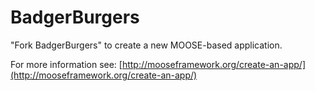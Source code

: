 BadgerBurgers
=====

"Fork BadgerBurgers" to create a new MOOSE-based application.

For more information see: [http://mooseframework.org/create-an-app/](http://mooseframework.org/create-an-app/)
